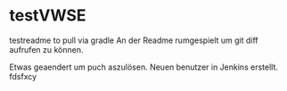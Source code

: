 # testVWSE
testreadme to pull via gradle
An der Readme rumgespielt um git diff aufrufen zu können.

Etwas geaendert um puch aszulösen.
Neuen benutzer in Jenkins erstellt.
fdsfxcy